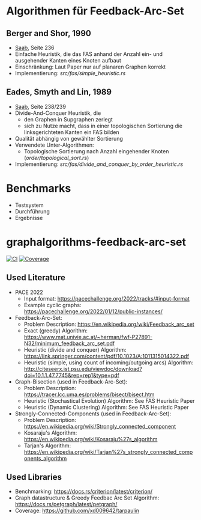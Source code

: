 # Algorithmen für Feedback-Arc-Set
## Berger and Shor, 1990
- [Saab](http://citeseerx.ist.psu.edu/viewdoc/download?doi=10.1.1.47.7745&rep=rep1&type=pdf), Seite 236
- Einfache Heuristik, die das FAS anhand der Anzahl ein- und ausgehender Kanten eines Knoten aufbaut
- Einschränkung: Laut Paper nur auf planaren Graphen korrekt
- Implementierung: *src/fas/simple_heuristic.rs*

## Eades, Smyth and Lin, 1989
- [Saab](http://citeseerx.ist.psu.edu/viewdoc/download?doi=10.1.1.47.7745&rep=rep1&type=pdf), Seite 238/239
- Divide-And-Conquer Heuristik, die 
  - den Graphen in Supgraphen zerlegt
  - sich zu Nutze macht, dass in einer topologischen Sortierung die linksgerichteten Kanten ein FAS bilden
- Qualität abhängig von gewählter Sortierung
- Verwendete Unter-Algorithmen:
  - Topologische Sortierung nach Anzahl eingehender Knoten (*order/topological_sort.rs*) 
- Implementierung: *src/fas/divide_and_conquer_by_order_heuristic.rs*

# Benchmarks
- Testsystem
- Durchführung
- Ergebnisse

# graphalgorithms-feedback-arc-set
[![CI](https://github.com/boerdy/graphalgorithms-feedback-arc-set/actions/workflows/rust.yml/badge.svg)](https://github.com/boerdy/graphalgorithms-feedback-arc-set/actions/workflows/rust.yml)
[![Coverage](https://github.com/boerdy/graphalgorithms-feedback-arc-set/actions/workflows/coverage.yml/badge.svg)](https://github.com/boerdy/graphalgorithms-feedback-arc-set/actions/workflows/coverage.yml)

## Used Literature
- PACE 2022
  - Input format: https://pacechallenge.org/2022/tracks/#input-format
  - Example cyclic graphs: https://pacechallenge.org/2022/01/12/public-instances/
- Feedback-Arc-Set:
  - Problem Description: https://en.wikipedia.org/wiki/Feedback_arc_set
  - Exact (greedy) Algorithm: https://www.mat.univie.ac.at/~herman/fwf-P27891-N32/minimum_feedback_arc_set.pdf
  - Heuristic (divide and conquer) Algorithm: https://link.springer.com/content/pdf/10.1023/A:1011315014322.pdf
  - Heuristic (simple, using count of incoming/outgoing arcs) Algorithm: http://citeseerx.ist.psu.edu/viewdoc/download?doi=10.1.1.47.7745&rep=rep1&type=pdf
- Graph-Bisection (used in Feedback-Arc-Set):
  - Problem Description: https://tracer.lcc.uma.es/problems/bisect/bisect.htm
  - Heuristic (Stochastical Evolution) Algorithm: See FAS Heuristic Paper
  - Heuristic (Dynamic Clustering) Algorithm: See FAS Heuristic Paper
- Strongly-Connected-Components (used in Feedback-Arc-Set):
  - Problem Description: https://en.wikipedia.org/wiki/Strongly_connected_component
  - Kosaraju's Algorithm: https://en.wikipedia.org/wiki/Kosaraju%27s_algorithm
  - Tarjan's Algorithm: https://en.wikipedia.org/wiki/Tarjan%27s_strongly_connected_components_algorithm

## Used Libraries
- Benchmarking: https://docs.rs/criterion/latest/criterion/
- Graph datastructure & Greedy Feedbac Arc Set Algorithm: https://docs.rs/petgraph/latest/petgraph/
- Coverage: https://github.com/xd009642/tarpaulin

